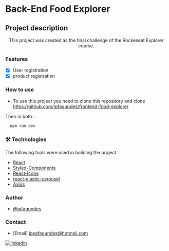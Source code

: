 # Back-End Food Explorer

## Project description

<p align="center">This project was created as the final challenge of the Rockeseat Explorer course.</p>

### Features
- [x] User registration
- [x] product registration

### How to use

- To use this project you need to clone this repository and clone https://github.com/jpfagundes/frontend-food-explorer 

 Then in both : 
```bash
  npm run dev
```


### 🛠 Technologies
The following tools were used in building the project

- [React](https://pt-br.reactjs.org/)
- [Styled-Components](https://styled-components.com/)
- [React-Icons](https://react-icons.github.io/react-icons/)
- [react-elastic-carousel](https://www.npmjs.com/package/@itseasy21/react-elastic-carousel)
- [Axios](https://axios-http.com/ptbr/docs/urlencoded)

### Author

- [@jpfagundes](https://www.github.com/jpfagundes)

### Contact

- [Email] jpsafagundes@hotmail.com

[![linkedin](https://img.shields.io/badge/linkedin-0A66C2?style=for-the-badge&logo=linkedin&logoColor=white)](https://www.linkedin.com/in/jpfagundes/)
